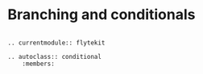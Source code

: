 # Branching and conditionals

```{eval-rst}

.. currentmodule:: flytekit

.. autoclass:: conditional
    :members:

```